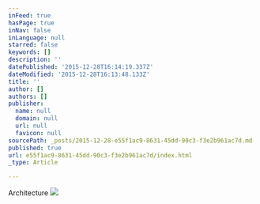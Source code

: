 ```yaml
---
inFeed: true
hasPage: true
inNav: false
inLanguage: null
starred: false
keywords: []
description: ''
datePublished: '2015-12-28T16:14:19.337Z'
dateModified: '2015-12-28T16:13:48.133Z'
title: ''
author: []
authors: []
publisher:
  name: null
  domain: null
  url: null
  favicon: null
sourcePath: _posts/2015-12-28-e55f1ac9-8631-45dd-90c3-f3e2b961ac7d.md
published: true
url: e55f1ac9-8631-45dd-90c3-f3e2b961ac7d/index.html
_type: Article

---
```

Architecture ![](https://the-grid-user-content.s3-us-west-2.amazonaws.com/eba40bd3-183b-4685-b1b5-ad4422ebaf48.jpg)